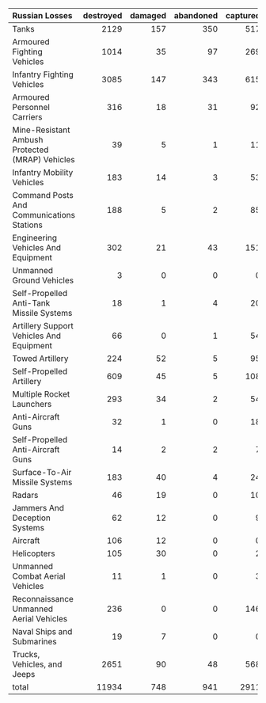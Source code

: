 | Russian Losses                                   |   destroyed |   damaged |   abandoned |   captured |   total |
|:-------------------------------------------------|------------:|----------:|------------:|-----------:|--------:|
| Tanks                                            |        2129 |       157 |         350 |        517 |    3153 |
| Armoured Fighting Vehicles                       |        1014 |        35 |          97 |        269 |    1415 |
| Infantry Fighting Vehicles                       |        3085 |       147 |         343 |        615 |    4190 |
| Armoured Personnel Carriers                      |         316 |        18 |          31 |         92 |     457 |
| Mine-Resistant Ambush Protected  (MRAP) Vehicles |          39 |         5 |           1 |         11 |      56 |
| Infantry Mobility Vehicles                       |         183 |        14 |           3 |         53 |     253 |
| Command Posts And Communications Stations        |         188 |         5 |           2 |         85 |     280 |
| Engineering Vehicles And Equipment               |         302 |        21 |          43 |        151 |     517 |
| Unmanned Ground Vehicles                         |           3 |         0 |           0 |          0 |       3 |
| Self-Propelled Anti-Tank Missile Systems         |          18 |         1 |           4 |         20 |      43 |
| Artillery Support Vehicles And Equipment         |          66 |         0 |           1 |         54 |     121 |
| Towed Artillery                                  |         224 |        52 |           5 |         95 |     376 |
| Self-Propelled Artillery                         |         609 |        45 |           5 |        108 |     767 |
| Multiple Rocket Launchers                        |         293 |        34 |           2 |         54 |     383 |
| Anti-Aircraft Guns                               |          32 |         1 |           0 |         18 |      51 |
| Self-Propelled Anti-Aircraft Guns                |          14 |         2 |           2 |          7 |      25 |
| Surface-To-Air Missile Systems                   |         183 |        40 |           4 |         24 |     251 |
| Radars                                           |          46 |        19 |           0 |         10 |      75 |
| Jammers And Deception Systems                    |          62 |        12 |           0 |          9 |      83 |
| Aircraft                                         |         106 |        12 |           0 |          0 |     118 |
| Helicopters                                      |         105 |        30 |           0 |          2 |     137 |
| Unmanned Combat Aerial Vehicles                  |          11 |         1 |           0 |          3 |      15 |
| Reconnaissance Unmanned Aerial Vehicles          |         236 |         0 |           0 |        146 |     382 |
| Naval Ships and Submarines                       |          19 |         7 |           0 |          0 |      26 |
| Trucks, Vehicles, and Jeeps                      |        2651 |        90 |          48 |        568 |    3357 |
| total                                            |       11934 |       748 |         941 |       2911 |   16534 |